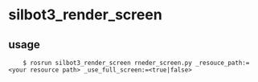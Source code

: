 # silbot3_render_screen

## usage
        $ rosrun silbot3_render_screen rneder_screen.py _resouce_path:=<your resource path> _use_full_screen:=<true|false>
